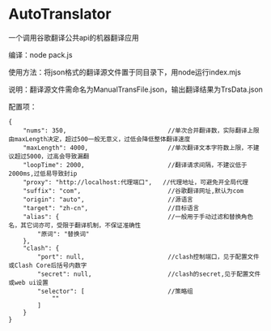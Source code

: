 # AutoTranslator
一个调用谷歌翻译公共api的机器翻译应用

编译：node pack.js

使用方法：将json格式的翻译源文件置于同目录下，用node运行index.mjs

说明：翻译源文件需命名为ManualTransFile.json，输出翻译结果为TrsData.json

配置项：
```
{
	"nums": 350,							//单次合并翻译数，实际翻译上限由maxLength决定，超过500一般无意义，过低会降低整体翻译速度
	"maxLength": 4000,						//单次翻译文本字符数上限，不建议超过5000，过高会导致漏翻
	"loopTime": 2000,						//翻译请求间隔，不建议低于2000ms,过低易导致封ip
	"proxy": "http://localhost:代理端口",	//代理地址，可避免开全局代理
	"suffix": "com",						//谷歌翻译网址,默认为com
	"origin": "auto",						//源语言
	"target": "zh-cn",						//目标语言
	"alias": {								//一般用于手动过滤和替换角色名，其它词亦可，受限于翻译机制，不保证准确性
		"原词": "替换词"
	},
	"clash": {
		"port": null,						//clash控制端口，见于配置文件或Clash Core后括号内数字
		"secret": null,						//clash的secret,见于配置文件或web ui设置
		"selector": [						//策略组
			""
		]
	}
}
```